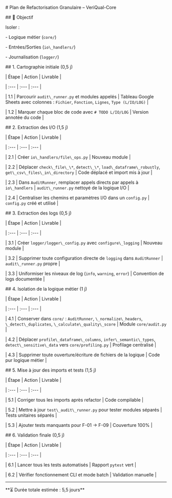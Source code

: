 \# Plan de Refactorisation Granulaire – VeriQual-Core



\## 🎯 Objectif

Isoler :

\- Logique métier (`core/`)

\- Entrées/Sorties (`io\_handlers/`)

\- Journalisation (`logger/`)



\## 1. Cartographie initiale (0,5 j)

| Étape | Action | Livrable |

| :--- | :--- | :--- |

| 1.1 | Parcourir `audit\_runner.py` et modules appelés | Tableau Google Sheets avec colonnes : `Fichier`, `Fonction`, `Lignes`, `Type (L/IO/LOG)` |

| 1.2 | Marquer chaque bloc de code avec `# TODO L/IO/LOG` | Version annotée du code |



\## 2. Extraction des I/O (1,5 j)

| Étape | Action | Livrable |

| :--- | :--- | :--- |

| 2.1 | Créer `io\_handlers/file\_ops.py` | Nouveau module |

| 2.2 | Déplacer `check\_file\_\*`, `detect\_\*`, `load\_dataframe\_robustly`, `get\_csv\_files\_in\_directory` | Code déplacé et import mis à jour |

| 2.3 | Dans `AuditRunner`, remplacer appels directs par appels à `io\_handlers` | `audit\_runner.py` nettoyé de la logique I/O |

| 2.4 | Centraliser les chemins et paramètres I/O dans un `config.py` | `config.py` créé et utilisé |



\## 3. Extraction des logs (0,5 j)

| Étape | Action | Livrable |

| :--- | :--- | :--- |

| 3.1 | Créer `logger/logger\_config.py` avec `configure\_logging` | Nouveau module |

| 3.2 | Supprimer toute configuration directe de `logging` dans `AuditRunner` | `audit\_runner.py` propre |

| 3.3 | Uniformiser les niveaux de log (`info`, `warning`, `error`) | Convention de logs documentée |



\## 4. Isolation de la logique métier (1 j)

| Étape | Action | Livrable |

| :--- | :--- | :--- |

| 4.1 | Conserver dans `core/` : `AuditRunner`, `\_normalize\_headers`, `\_detect\_duplicates`, `\_calculate\_quality\_score` | Module `core/audit.py` |

| 4.2 | Déplacer `profile\_dataframe\_columns`, `infer\_semantic\_types`, `detect\_sensitive\_data` vers `core/profiling.py` | Profilage centralisé |

| 4.3 | Supprimer toute ouverture/écriture de fichiers de la logique | Code pur logique métier |



\## 5. Mise à jour des imports et tests (1,5 j)

| Étape | Action | Livrable |

| :--- | :--- | :--- |

| 5.1 | Corriger tous les imports après refactor | Code compilable |

| 5.2 | Mettre à jour `test\_audit\_runner.py` pour tester modules séparés | Tests unitaires séparés |

| 5.3 | Ajouter tests manquants pour F-01 → F-09 | Couverture 100% |



\## 6. Validation finale (0,5 j)

| Étape | Action | Livrable |

| :--- | :--- | :--- |

| 6.1 | Lancer tous les tests automatisés | Rapport `pytest` vert |

| 6.2 | Vérifier fonctionnement CLI et mode batch | Validation manuelle |



---

\*\*⏳ Durée totale estimée : 5,5 jours\*\*

